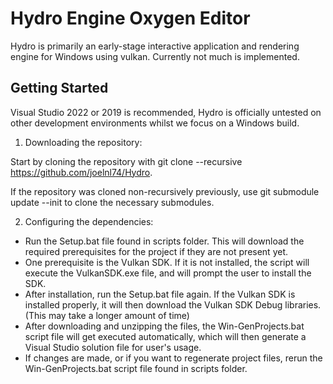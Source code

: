 # Hydro Engine Oxygen Editor
Hydro is primarily an early-stage interactive application and rendering engine for Windows using vulkan. Currently not much is implemented.

## Getting Started
Visual Studio 2022 or 2019 is recommended, Hydro is officially untested on other development environments whilst we focus on a Windows build.

1. Downloading the repository:

Start by cloning the repository with git clone --recursive https://github.com/joelnl74/Hydro.

If the repository was cloned non-recursively previously, use git submodule update --init to clone the necessary submodules.

2. Configuring the dependencies:

- Run the Setup.bat file found in scripts folder. This will download the required prerequisites for the project if they are not present yet.
- One prerequisite is the Vulkan SDK. If it is not installed, the script will execute the VulkanSDK.exe file, and will prompt the user to install the SDK.
- After installation, run the Setup.bat file again. If the Vulkan SDK is installed properly, it will then download the Vulkan SDK Debug libraries. (This may take a longer amount of time)
- After downloading and unzipping the files, the Win-GenProjects.bat script file will get executed automatically, which will then generate a Visual Studio solution file for user's usage.
- If changes are made, or if you want to regenerate project files, rerun the Win-GenProjects.bat script file found in scripts folder.
